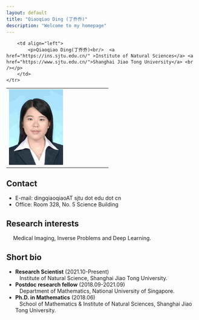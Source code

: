 ```yaml
---
layout: default
title: "Qiaoqiao Ding (丁乔乔)"
description: "Welcome to my homepage"
---
```




<div>
<table class="imgtable">
    <tr>
        <td style="width:256px">
            <img src="assets/img/qqding.jpg" alt="" height="200px" /> 
        </td>
            
        <td align="left">
            <p>Qiaoqiao Ding(丁乔乔)<br/>  <a href="https://ins.sjtu.edu.cn/" >Institute of Natural Sciences</a> <a href="https://www.sjtu.edu.cn/">Shanghai Jiao Tong University</a> <br /></p>
        </td>
	</tr>
</table>
</div>




## Contact
- E-mail: dingqiaoqiaoAT sjtu dot edu dot cn
- Office: Room 328, No. 5 Science Building 

## Research interests
&emsp; Medical Imaging, Inverse Problems and Deep Learning.


## Short bio
- <b>Research Scientist</b> (2021.10-Present)<br> &ensp; Institute of Natural Science, Shanghai Jiao Tong University.
- <b>Postdoc research fellow</b> (2018.09-2021.09) <br> &ensp; Department of Mathematics, National University of Singapore.
- <b>Ph.D. in Mathematics</b> (2018.06) <br> &ensp; School of Mathematics & Institute of Natural Sciences, Shanghai Jiao Tong University. 


